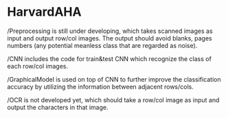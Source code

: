 # HarvardAHA

/Preprocessing is still under developing, which takes scanned images as input and output row/col images. The output should avoid blanks, pages numbers (any potential meanless class that are regarded as noise).

/CNN includes the code for train&test CNN which recognize the class of each row/col images.

/GraphicalModel is used on top of CNN to further improve the classification accuracy by utilizing the information between adjacent rows/cols.

/OCR is not developed yet, which should take a row/col image as input and output the characters in that image.
